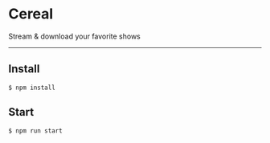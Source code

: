 Cereal
===========

Stream & download your favorite shows

---

## Install
```
$ npm install
```

## Start
```
$ npm run start
```
